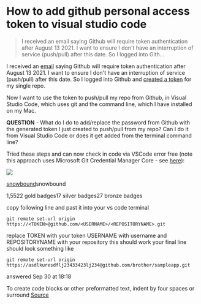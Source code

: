 # How to add github personal access token to visual studio code

> I received an email saying Github will require token authentication after August 13 2021. I want to ensure I don't have an interruption of service (push/pull) after this date.
So I logged into Gith...

I received an [email](https://github.blog/2020-12-15-token-authentication-requirements-for-git-operations/) saying Github will require token authentication after August 13 2021. I want to ensure I don't have an interruption of service (push/pull) after this date. So I logged into Github and [created a token](https://docs.github.com/en/github/authenticating-to-github/creating-a-personal-access-token) for my single repo.

Now I want to use the token to push/pull my repo from Github, in Visual Studio Code, which uses git and the command line, which I have installed on my Mac.

**QUESTION** - What do I do to add/replace the password from Github with the generated token I just created to push/pull from my repo? Can I do it from Visual Studio Code or does it get added from the terminal command line?


Tried these steps and can now check in code via VSCode error free (note this approach uses Microsoft Git Credential Manager Core - see [here](https://docs.github.com/en/get-started/getting-started-with-git/caching-your-github-credentials-in-git)):


![](https://www.gravatar.com/avatar/8266f1b38502046425bc1a947fec1721?s=64&d=identicon&r=PG)


[snowbound](chrome-extension://cjedbglnccaioiolemnfhjncicchinao/users/1175956/snowbound)snowbound

1,5522 gold badges17 silver badges27 bronze badges

copy following line and past it into your vs code terminal

    git remote set-url origin https://<TOKEN>@github.com/<USERNAME>/<REPOSITORYNAME>.git
    

replace TOKEN with your token USERNAME with username and REPOSITORYNAME with your repository this should work your final line should look something like

    git remote set-url origin https://asdlkuresdflj23433423lj234@github.com/brother/sampleapp.git
    

answered Sep 30 at 18:18



To create code blocks or other preformatted text, indent by four spaces or surround 
[Source](https://stackoverflow.com/questions/66231282/how-to-add-github-personal-access-token-to-visual-studio-code)